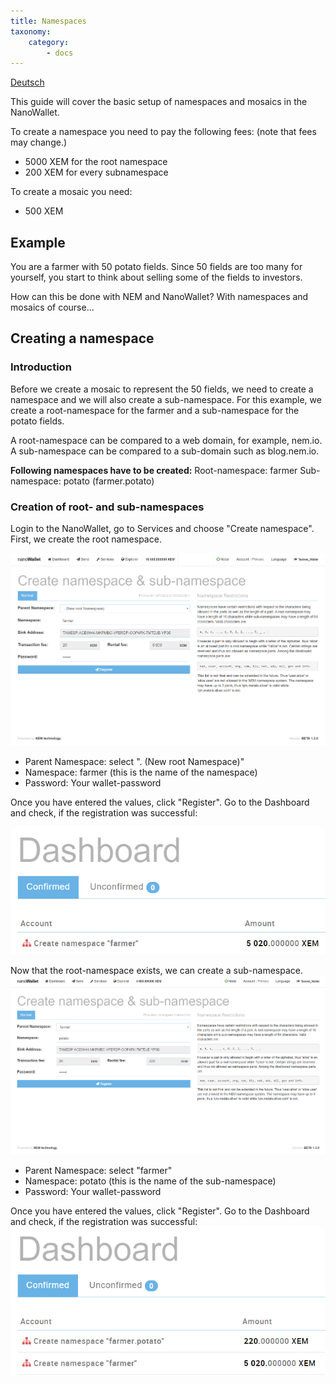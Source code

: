 ```yaml
---
title: Namespaces
taxonomy:
    category:
        - docs
---
```


[Deutsch](https://forum.nem.io/t/how-to-make-your-first-namespace-and-mosaic/3898/2)

This guide will cover the basic setup of namespaces and mosaics in the NanoWallet.

To create a namespace you need to pay the following fees: (note that fees may change.)
- 5000 XEM for the root namespace
- 200 XEM for every subnamespace
 
To create a mosaic you need:
- 500 XEM

## Example 
You are a farmer with 50 potato fields. Since 50 fields are too many for yourself, you start to think about selling some of the fields to investors. 

How can this be done with NEM and NanoWallet?
With namespaces and mosaics of course...

## Creating a namespace
### Introduction
Before we create a mosaic to represent the 50 fields, we need to create a namespace and we will also create a sub-namespace. For this example, we create a root-namespace for the farmer and a sub-namespace for the potato fields.

A root-namespace can be compared to a web domain, for example, nem.io. 
A sub-namespace can be compared to a sub-domain such as blog.nem.io.

**Following namespaces have to be created:**
Root-namespace: farmer
Sub-namespace: potato (farmer.potato)
### Creation of root- and sub-namespaces
Login to the NanoWallet, go to Services and choose "Create namespace".
First, we create the root namespace.

![](ReVopg1.png)

- Parent Namespace: select ". (New root Namespace)"
- Namespace: farmer (this is the name of the namespace)
- Password: Your wallet-password

Once you have entered the values, click "Register". Go to the Dashboard and check, if the registration was successful:

![](caUyzq1.png)

Now that the root-namespace exists, we can create a sub-namespace.
![](36c2quM.png)

- Parent Namespace: select "farmer"
- Namespace: potato (this is the name of the sub-namespace)
- Password: Your wallet-password

Once you have entered the values, click "Register". Go to the Dashboard and check, if the registration was successful:
![](Mf8gous.png)
